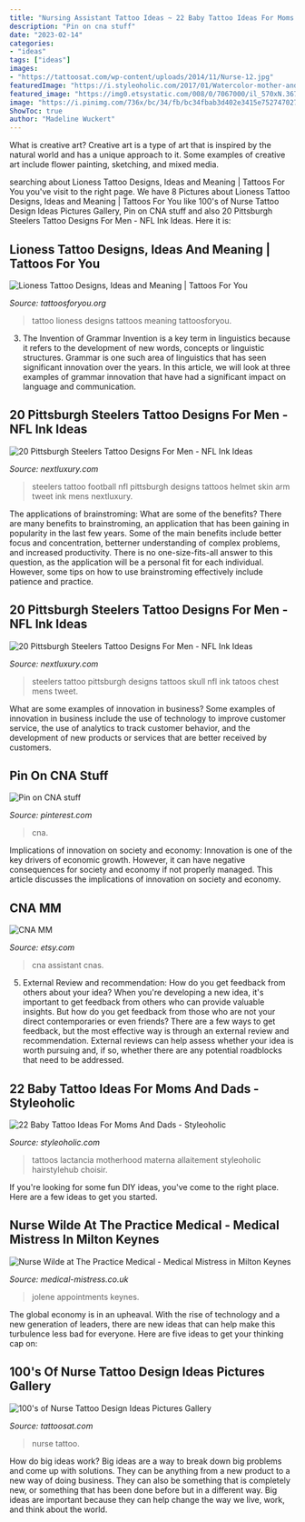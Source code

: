 ```yaml
---
title: "Nursing Assistant Tattoo Ideas ~ 22 Baby Tattoo Ideas For Moms And Dads"
description: "Pin on cna stuff"
date: "2023-02-14"
categories:
- "ideas"
tags: ["ideas"]
images:
- "https://tattoosat.com/wp-content/uploads/2014/11/Nurse-12.jpg"
featuredImage: "https://i.styleoholic.com/2017/01/Watercolor-mother-and-child-tattoo-on-the-shoulder.jpg"
featured_image: "https://img0.etsystatic.com/008/0/7067000/il_570xN.367121246_do2d.jpg"
image: "https://i.pinimg.com/736x/bc/34/fb/bc34fbab3d402e3415e7527470276a97.jpg"
ShowToc: true
author: "Madeline Wuckert"
---
```



What is creative art?
Creative art is a type of art that is inspired by the natural world and has a unique approach to it. Some examples of creative art include flower painting, sketching, and mixed media.

	

		
searching about Lioness Tattoo Designs, Ideas and Meaning | Tattoos For You you've visit to the right page. We have 8 Pictures about Lioness Tattoo Designs, Ideas and Meaning | Tattoos For You like 100&#039;s of Nurse Tattoo Design Ideas Pictures Gallery, Pin on CNA stuff and also 20 Pittsburgh Steelers Tattoo Designs For Men - NFL Ink Ideas. Here it is:
		
    
## Lioness Tattoo Designs, Ideas And Meaning | Tattoos For You

<img loading=lazy src="https://www.tattoosforyou.org/wp-content/uploads/2017/09/Lioness-Tattoo-for-Women.jpg" onerror="this.onerror=null;this.src='https://tse1.mm.bing.net/th?id=OIP.miXglBTCiLFiNyhZgs5F_gAAAA&amp;pid=15.1';" alt="Lioness Tattoo Designs, Ideas and Meaning | Tattoos For You">

_Source: tattoosforyou.org_

>tattoo lioness designs tattoos meaning tattoosforyou. 

	

3. The Invention of Grammar
Invention is a key term in linguistics because it refers to the development of new words, concepts or linguistic structures. Grammar is one such area of linguistics that has seen significant innovation over the years. In this article, we will look at three examples of grammar innovation that have had a significant impact on language and communication.

    
## 20 Pittsburgh Steelers Tattoo Designs For Men - NFL Ink Ideas

<img loading=lazy src="http://nextluxury.com/wp-content/uploads/torn-skin-guys-football-helmet-nfl-pittsburgh-steelers-tattoo-on-arm.jpg" onerror="this.onerror=null;this.src='https://tse4.mm.bing.net/th?id=OIP.IlEr8w8YgiTPnM-iaN1UZgHaHa&amp;pid=15.1';" alt="20 Pittsburgh Steelers Tattoo Designs For Men - NFL Ink Ideas">

_Source: nextluxury.com_

>steelers tattoo football nfl pittsburgh designs tattoos helmet skin arm tweet ink mens nextluxury. 

	

The applications of brainstroming: What are some of the benefits?
There are many benefits to brainstroming, an application that has been gaining in popularity in the last few years. Some of the main benefits include better focus and concentration, betterner understanding of complex problems, and increased productivity. There is no one-size-fits-all answer to this question, as the application will be a personal fit for each individual. However, some tips on how to use brainstroming effectively include patience and practice.

    
## 20 Pittsburgh Steelers Tattoo Designs For Men - NFL Ink Ideas

<img loading=lazy src="http://nextluxury.com/wp-content/uploads/skull-with-pittsburgh-steelers-logo-mens-upper-chest-tattoos.jpg" onerror="this.onerror=null;this.src='https://tse2.mm.bing.net/th?id=OIP.McG9bHY94MJ5psl4ab6G0gHaHa&amp;pid=15.1';" alt="20 Pittsburgh Steelers Tattoo Designs For Men - NFL Ink Ideas">

_Source: nextluxury.com_

>steelers tattoo pittsburgh designs tattoos skull nfl ink tatoos chest mens tweet. 

	

What are some examples of innovation in business?
Some examples of innovation in business include the use of technology to improve customer service, the use of analytics to track customer behavior, and the development of new products or services that are better received by customers.

    
## Pin On CNA Stuff

<img loading=lazy src="https://i.pinimg.com/736x/bc/34/fb/bc34fbab3d402e3415e7527470276a97.jpg" onerror="this.onerror=null;this.src='https://tse2.mm.bing.net/th?id=OIP.xWAGZ3zmdqJbTFfFLbV0EgHaK5&amp;pid=15.1';" alt="Pin on CNA stuff">

_Source: pinterest.com_

>cna. 

	

Implications of innovation on society and economy:
Innovation is one of the key drivers of economic growth. However, it can have negative consequences for society and economy if not properly managed. This article discusses the implications of innovation on society and economy.

    
## CNA MM

<img loading=lazy src="https://img0.etsystatic.com/008/0/7067000/il_570xN.367121246_do2d.jpg" onerror="this.onerror=null;this.src='https://tse1.mm.bing.net/th?id=OIP.JEAsuwMptD4EyqJHWO28GgHaJ4&amp;pid=15.1';" alt="CNA MM">

_Source: etsy.com_

>cna assistant cnas. 

	

5. External Review and recommendation: How do you get feedback from others about your idea?
When you're developing a new idea, it's important to get feedback from others who can provide valuable insights. But how do you get feedback from those who are not your direct contemporaries or even friends? There are a few ways to get feedback, but the most effective way is through an external review and recommendation. External reviews can help assess whether your idea is worth pursuing and, if so, whether there are any potential roadblocks that need to be addressed.

    
## 22 Baby Tattoo Ideas For Moms And Dads - Styleoholic

<img loading=lazy src="https://i.styleoholic.com/2017/01/Watercolor-mother-and-child-tattoo-on-the-shoulder.jpg" onerror="this.onerror=null;this.src='https://tse1.mm.bing.net/th?id=OIP.VqM0R7CiYchr4yEL3VWrwQHaJ4&amp;pid=15.1';" alt="22 Baby Tattoo Ideas For Moms And Dads - Styleoholic">

_Source: styleoholic.com_

>tattoos lactancia motherhood materna allaitement styleoholic hairstylehub choisir. 

	

If you're looking for some fun DIY ideas, you've come to the right place. Here are a few ideas to get you started.

    
## Nurse Wilde At The Practice Medical - Medical Mistress In Milton Keynes

<img loading=lazy src="https://medical-mistress.co.uk/wp-content/uploads/DDCF1E36-8FFB-4778-8F24-B211F2FC6CF3-scaled.jpeg" onerror="this.onerror=null;this.src='https://tse2.mm.bing.net/th?id=OIP.x9Ap2B4D3uMG7wHjLLmmYAHaJ4&amp;pid=15.1';" alt="Nurse Wilde at The Practice Medical - Medical Mistress in Milton Keynes">

_Source: medical-mistress.co.uk_

>jolene appointments keynes. 

	

The global economy is in an upheaval. With the rise of technology and a new generation of leaders, there are new ideas that can help make this turbulence less bad for everyone. Here are five ideas to get your thinking cap on: 

    
## 100&#039;s Of Nurse Tattoo Design Ideas Pictures Gallery

<img loading=lazy src="https://tattoosat.com/wp-content/uploads/2014/11/Nurse-12.jpg" onerror="this.onerror=null;this.src='https://tse4.mm.bing.net/th?id=OIP.zRJpZZgfu5RJPz9p_zDOVAHaLF&amp;pid=15.1';" alt="100&#039;s of Nurse Tattoo Design Ideas Pictures Gallery">

_Source: tattoosat.com_

>nurse tattoo. 

	

How do big ideas work?
Big ideas are a way to break down big problems and come up with solutions. They can be anything from a new product to a new way of doing business. They can also be something that is completely new, or something that has been done before but in a different way. Big ideas are important because they can help change the way we live, work, and think about the world.


